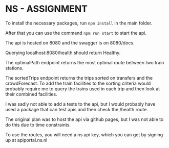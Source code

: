 # NS - ASSIGNMENT

To install the necessary packages, run ```npm install``` in the main folder.

After that you can use the command ```npm run start``` to start the api.

The api is hosted on 8080 and the swagger is on 8080/docs.

Querying localhost:8080/health should return Healthy.

The optimalPath endpoint returns the most optimal route between two train stations.

The sortedTrips endpoint returns the trips sorted on transfers and the crowdForecast. To add the train facilities to the sorting criteria would probably require me to query the trains used in each trip and then look at their combined facilities.

I was sadly not able to add a tests to the api, but I would probably have used a package that can test apis and then check the /health route.

The original plan was to host the api via github pages, but I was not able to do this due to time constraints.

To use the routes, you will need a ns api key, which you can get by signing up at apiportal.ns.nl
